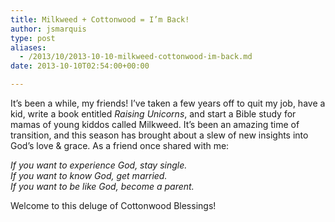 ```yaml
---
title: Milkweed + Cottonwood = I’m Back!
author: jsmarquis
type: post
aliases:
  - /2013/10/2013-10-10-milkweed-cottonwood-im-back.md
date: 2013-10-10T02:54:00+00:00

---
```

It&#8217;s been a while, my friends! I&#8217;ve taken a few years off to quit my job, have a kid, write a book entitled _Raising Unicorns_, and start a Bible study for mamas of young kiddos called Milkweed. It&#8217;s been an amazing time of transition, and this season has brought about a slew of new insights into God&#8217;s love & grace. As a friend once shared with me:

_If you want to experience God, stay single.   
If you want to know God, get married.   
If you want to be like God, become a parent._

Welcome to this deluge of Cottonwood Blessings!